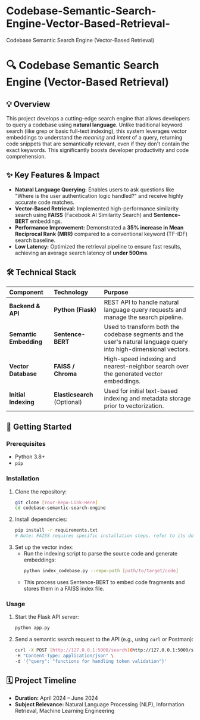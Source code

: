 # Codebase-Semantic-Search-Engine-Vector-Based-Retrieval-
Codebase Semantic Search Engine (Vector-Based Retrieval)

# 🔍 Codebase Semantic Search Engine (Vector-Based Retrieval)

## 💡 Overview
This project develops a cutting-edge search engine that allows developers to query a codebase using **natural language**. Unlike traditional keyword search (like grep or basic full-text indexing), this system leverages vector embeddings to understand the *meaning* and *intent* of a query, returning code snippets that are semantically relevant, even if they don't contain the exact keywords. This significantly boosts developer productivity and code comprehension.

## ✨ Key Features & Impact

* **Natural Language Querying:** Enables users to ask questions like "Where is the user authentication logic handled?" and receive highly accurate code matches.
* **Vector-Based Retrieval:** Implemented high-performance similarity search using **FAISS** (Facebook AI Similarity Search) and **Sentence-BERT** embeddings.
* **Performance Improvement:** Demonstrated a **35% increase in Mean Reciprocal Rank (MRR)** compared to a conventional keyword (TF-IDF) search baseline.
* **Low Latency:** Optimized the retrieval pipeline to ensure fast results, achieving an average search latency of **under 500ms**.

## 🛠️ Technical Stack

| Component | Technology | Purpose |
| :--- | :--- | :--- |
| **Backend & API** | **Python (Flask)** | REST API to handle natural language query requests and manage the search pipeline. |
| **Semantic Embedding** | **Sentence-BERT** | Used to transform both the codebase segments and the user's natural language query into high-dimensional vectors. |
| **Vector Database** | **FAISS / Chroma** | High-speed indexing and nearest-neighbor search over the generated vector embeddings. |
| **Initial Indexing** | **Elasticsearch** (Optional) | Used for initial text-based indexing and metadata storage prior to vectorization. |

## 🚀 Getting Started

### Prerequisites
* Python 3.8+
* `pip`

### Installation
1.  Clone the repository:
    ```bash
    git clone [Your-Repo-Link-Here]
    cd codebase-semantic-search-engine
    ```
2.  Install dependencies:
    ```bash
    pip install -r requirements.txt
    # Note: FAISS requires specific installation steps, refer to its documentation.
    ```
3.  Set up the vector index:
    * Run the indexing script to parse the source code and generate embeddings:
        ```bash
        python index_codebase.py --repo-path [path/to/target/code]
        ```
    * This process uses Sentence-BERT to embed code fragments and stores them in a FAISS index file.

### Usage
1.  Start the Flask API server:
    ```bash
    python app.py
    ```
2.  Send a semantic search request to the API (e.g., using `curl` or Postman):
    ```bash
    curl -X POST [http://127.0.0.1:5000/search](http://127.0.0.1:5000/search) \
    -H "Content-Type: application/json" \
    -d '{"query": "functions for handling token validation"}'
    ```

## 🗓️ Project Timeline

* **Duration:** April 2024 – June 2024
* **Subject Relevance:** Natural Language Processing (NLP), Information Retrieval, Machine Learning Engineering

